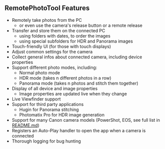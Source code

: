 ## RemotePhotoTool Features ##

- Remotely take photos from the PC
  - or even use the camera's release button or a remote release
- Transfer and store them on the connected PC
  - using folders with dates, to order the images
  - using special subfolders for HDR and Panorama images
- Touch-friendly UI (for those with touch displays)
- Adjust common settings for the camera
- Collect general infos about connected camera, including device properties
- Support different photo modes, including:
  - Normal photo mode
  - HDR mode (takes n different photos in a row)
  - Panorama mode (takes n photos and stitch them together)
- Display of all device and image properties
  - Image properties are updated live when they change
- Live Viewfinder support
- Support for third party applications
  - Hugin for Panorama stitching
  - Photomatix Pro for HDR image generation
- Support for many Canon camera models (PowerShot, EOS, see full list in [README.md](Readme.md))
- Registers an Auto-Play handler to open the app when a camera is connected
- Thorough logging for bug hunting
